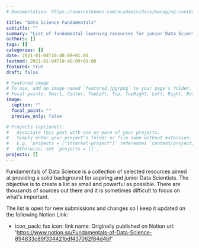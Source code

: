 ```yaml
---
# Documentation: https://sourcethemes.com/academic/docs/managing-content/

title: "Data Science Fundamentals"
subtitle: ""
summary: "List of fundamental learning resources for junior Data Scientists"
authors: []
tags: []
categories: []
date: 2021-01-04T10:40:09+01:00
lastmod: 2021-01-04T10:40:09+01:00
featured: true
draft: false

# Featured image
# To use, add an image named `featured.jpg/png` to your page's folder.
# Focal points: Smart, Center, TopLeft, Top, TopRight, Left, Right, BottomLeft, Bottom, BottomRight.
image:
  caption: ""
  focal_point: ""
  preview_only: false

# Projects (optional).
#   Associate this post with one or more of your projects.
#   Simply enter your project's folder or file name without extension.
#   E.g. `projects = ["internal-project"]` references `content/project/deep-learning/index.md`.
#   Otherwise, set `projects = []`.
projects: []
---
```


Fundamentals of Data Science is a collection of selected resources aimed at providing a solid background for aspiring and junior Data Scientists. The objective is to create a list as small and powerful as possible. There are thousands of sources out there and it is sometimes difficult to focus on what's important.

The list is open for new submissions and changes so I keep it updated on the following Notion Link:

  - icon_pack: fas
    icon: link
    name: Originally published on Notion
    url: 'https://www.notion.so/Fundamentals-of-Data-Science-894833c89f334421bdf437062f84d4bf'
